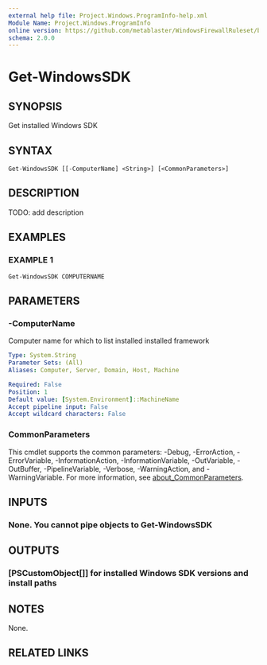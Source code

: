 ```yaml
---
external help file: Project.Windows.ProgramInfo-help.xml
Module Name: Project.Windows.ProgramInfo
online version: https://github.com/metablaster/WindowsFirewallRuleset/blob/develop/Modules/Project.Windows.ProgramInfo/Help/en-US/Get-WindowsSDK.md
schema: 2.0.0
---
```


# Get-WindowsSDK

## SYNOPSIS
Get installed Windows SDK

## SYNTAX

```
Get-WindowsSDK [[-ComputerName] <String>] [<CommonParameters>]
```

## DESCRIPTION
TODO: add description

## EXAMPLES

### EXAMPLE 1
```
Get-WindowsSDK COMPUTERNAME
```

## PARAMETERS

### -ComputerName
Computer name for which to list installed installed framework

```yaml
Type: System.String
Parameter Sets: (All)
Aliases: Computer, Server, Domain, Host, Machine

Required: False
Position: 1
Default value: [System.Environment]::MachineName
Accept pipeline input: False
Accept wildcard characters: False
```

### CommonParameters
This cmdlet supports the common parameters: -Debug, -ErrorAction, -ErrorVariable, -InformationAction, -InformationVariable, -OutVariable, -OutBuffer, -PipelineVariable, -Verbose, -WarningAction, and -WarningVariable. For more information, see [about_CommonParameters](http://go.microsoft.com/fwlink/?LinkID=113216).

## INPUTS

### None. You cannot pipe objects to Get-WindowsSDK
## OUTPUTS

### [PSCustomObject[]] for installed Windows SDK versions and install paths
## NOTES
None.

## RELATED LINKS
